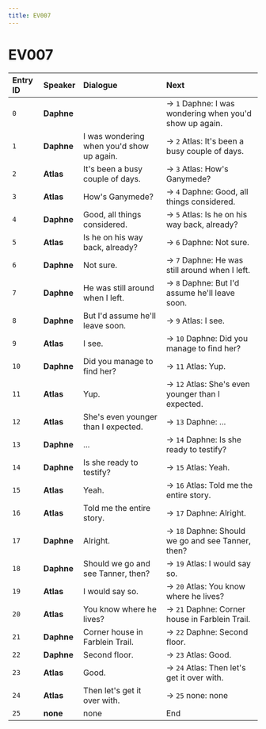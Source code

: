 ```yaml
---
title: EV007
---
```


# EV007


| Entry ID | Speaker | Dialogue | Next |
| :------- | :------ | :------- | :------------ |
| `0` | **Daphne** |  | → `1` Daphne: I was wondering when you'd show up again\. |
| `1` | **Daphne** | I was wondering when you'd show up again\. | → `2` Atlas: It's been a busy couple of days\. |
| `2` | **Atlas** | It's been a busy couple of days\. | → `3` Atlas: How's Ganymede? |
| `3` | **Atlas** | How's Ganymede? | → `4` Daphne: Good, all things considered\. |
| `4` | **Daphne** | Good, all things considered\. | → `5` Atlas: Is he on his way back, already? |
| `5` | **Atlas** | Is he on his way back, already? | → `6` Daphne: Not sure\. |
| `6` | **Daphne** | Not sure\. | → `7` Daphne: He was still around when I left\. |
| `7` | **Daphne** | He was still around when I left\. | → `8` Daphne: But I'd assume he'll leave soon\. |
| `8` | **Daphne** | But I'd assume he'll leave soon\. | → `9` Atlas: I see\. |
| `9` | **Atlas** | I see\. | → `10` Daphne: Did you manage to find her? |
| `10` | **Daphne** | Did you manage to find her? | → `11` Atlas: Yup\. |
| `11` | **Atlas** | Yup\. | → `12` Atlas: She's even younger than I expected\. |
| `12` | **Atlas** | She's even younger than I expected\. | → `13` Daphne: \.\.\. |
| `13` | **Daphne** | \.\.\. | → `14` Daphne: Is she ready to testify? |
| `14` | **Daphne** | Is she ready to testify? | → `15` Atlas: Yeah\. |
| `15` | **Atlas** | Yeah\. | → `16` Atlas: Told me the entire story\. |
| `16` | **Atlas** | Told me the entire story\. | → `17` Daphne: Alright\. |
| `17` | **Daphne** | Alright\. | → `18` Daphne: Should we go and see Tanner, then? |
| `18` | **Daphne** | Should we go and see Tanner, then? | → `19` Atlas: I would say so\. |
| `19` | **Atlas** | I would say so\. | → `20` Atlas: You know where he lives? |
| `20` | **Atlas** | You know where he lives? | → `21` Daphne: Corner house in Farblein Trail\. |
| `21` | **Daphne** | Corner house in Farblein Trail\. | → `22` Daphne: Second floor\. |
| `22` | **Daphne** | Second floor\. | → `23` Atlas: Good\. |
| `23` | **Atlas** | Good\. | → `24` Atlas: Then let's get it over with\. |
| `24` | **Atlas** | Then let's get it over with\. | → `25` none: none |
| `25` | **none** | none | End |
